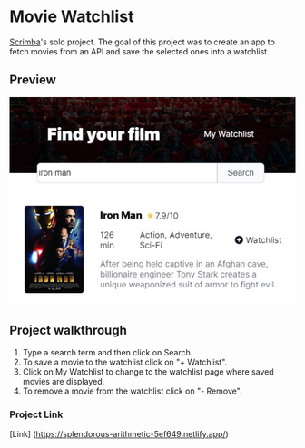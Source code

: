 # Movie Watchlist

[Scrimba](https://scrimba.com/)'s solo project. The goal of this project was to create an app to fetch movies from an API and save the selected ones into a watchlist.

## Preview

![preview](./images/preview.jpg)

## Project walkthrough

1. Type a search term and then click on Search.
2. To save a movie to the watchlist click on "+ Watchlist".
3. Click on My Watchlist to change to the watchlist page where saved movies are displayed.
4. To remove a movie from the watchlist click on "- Remove".

### Project Link

[Link] (https://splendorous-arithmetic-5ef649.netlify.app/)
